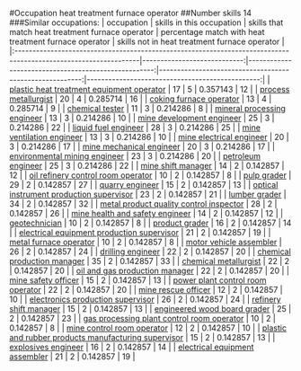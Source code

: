 #Occupation heat treatment furnace operator
##Number skills 14
###Similar occupations:
| occupation                                                                                                      |   skills in this occupation |   skills that match heat treatment furnace operator |   percentage match with heat treatment furnace operator |   skills not in heat treatment furnace operator |
|:----------------------------------------------------------------------------------------------------------------|----------------------------:|----------------------------------------------------:|--------------------------------------------------------:|------------------------------------------------:|
| [plastic heat treatment equipment operator](plastic_heat_treatment_equipment_operator.md)                       |                          17 |                                                   5 |                                                0.357143 |                                              12 |
| [process metallurgist](process_metallurgist.md)                                                                 |                          20 |                                                   4 |                                                0.285714 |                                              16 |
| [coking furnace operator](coking_furnace_operator.md)                                                           |                          13 |                                                   4 |                                                0.285714 |                                               9 |
| [chemical tester](chemical_tester.md)                                                                           |                          11 |                                                   3 |                                                0.214286 |                                               8 |
| [mineral processing engineer](mineral_processing_engineer.md)                                                   |                          13 |                                                   3 |                                                0.214286 |                                              10 |
| [mine development engineer](mine_development_engineer.md)                                                       |                          25 |                                                   3 |                                                0.214286 |                                              22 |
| [liquid fuel engineer](liquid_fuel_engineer.md)                                                                 |                          28 |                                                   3 |                                                0.214286 |                                              25 |
| [mine ventilation engineer](mine_ventilation_engineer.md)                                                       |                          13 |                                                   3 |                                                0.214286 |                                              10 |
| [mine electrical engineer](mine_electrical_engineer.md)                                                         |                          20 |                                                   3 |                                                0.214286 |                                              17 |
| [mine mechanical engineer](mine_mechanical_engineer.md)                                                         |                          20 |                                                   3 |                                                0.214286 |                                              17 |
| [environmental mining engineer](environmental_mining_engineer.md)                                               |                          23 |                                                   3 |                                                0.214286 |                                              20 |
| [petroleum engineer](petroleum_engineer.md)                                                                     |                          25 |                                                   3 |                                                0.214286 |                                              22 |
| [mine shift manager](mine_shift_manager.md)                                                                     |                          14 |                                                   2 |                                                0.142857 |                                              12 |
| [oil refinery control room operator](oil_refinery_control_room_operator.md)                                     |                          10 |                                                   2 |                                                0.142857 |                                               8 |
| [pulp grader](pulp_grader.md)                                                                                   |                          29 |                                                   2 |                                                0.142857 |                                              27 |
| [quarry engineer](quarry_engineer.md)                                                                           |                          15 |                                                   2 |                                                0.142857 |                                              13 |
| [optical instrument production supervisor](optical_instrument_production_supervisor.md)                         |                          23 |                                                   2 |                                                0.142857 |                                              21 |
| [lumber grader](lumber_grader.md)                                                                               |                          34 |                                                   2 |                                                0.142857 |                                              32 |
| [metal product quality control inspector](metal_product_quality_control_inspector.md)                           |                          28 |                                                   2 |                                                0.142857 |                                              26 |
| [mine health and safety engineer](mine_health_and_safety_engineer.md)                                           |                          14 |                                                   2 |                                                0.142857 |                                              12 |
| [geotechnician](geotechnician.md)                                                                               |                          10 |                                                   2 |                                                0.142857 |                                               8 |
| [product grader](product_grader.md)                                                                             |                          16 |                                                   2 |                                                0.142857 |                                              14 |
| [electrical equipment production supervisor](electrical_equipment_production_supervisor.md)                     |                          21 |                                                   2 |                                                0.142857 |                                              19 |
| [metal furnace operator](metal_furnace_operator.md)                                                             |                          10 |                                                   2 |                                                0.142857 |                                               8 |
| [motor vehicle assembler](motor_vehicle_assembler.md)                                                           |                          26 |                                                   2 |                                                0.142857 |                                              24 |
| [drilling engineer](drilling_engineer.md)                                                                       |                          22 |                                                   2 |                                                0.142857 |                                              20 |
| [chemical production manager](chemical_production_manager.md)                                                   |                          35 |                                                   2 |                                                0.142857 |                                              33 |
| [chemical metallurgist](chemical_metallurgist.md)                                                               |                          22 |                                                   2 |                                                0.142857 |                                              20 |
| [oil and gas production manager](oil_and_gas_production_manager.md)                                             |                          22 |                                                   2 |                                                0.142857 |                                              20 |
| [mine safety officer](mine_safety_officer.md)                                                                   |                          15 |                                                   2 |                                                0.142857 |                                              13 |
| [power plant control room operator](power_plant_control_room_operator.md)                                       |                          22 |                                                   2 |                                                0.142857 |                                              20 |
| [mine rescue officer](mine_rescue_officer.md)                                                                   |                          12 |                                                   2 |                                                0.142857 |                                              10 |
| [electronics production supervisor](electronics_production_supervisor.md)                                       |                          26 |                                                   2 |                                                0.142857 |                                              24 |
| [refinery shift manager](refinery_shift_manager.md)                                                             |                          15 |                                                   2 |                                                0.142857 |                                              13 |
| [engineered wood board grader](engineered_wood_board_grader.md)                                                 |                          25 |                                                   2 |                                                0.142857 |                                              23 |
| [gas processing plant control room operator](gas_processing_plant_control_room_operator.md)                     |                          10 |                                                   2 |                                                0.142857 |                                               8 |
| [mine control room operator](mine_control_room_operator.md)                                                     |                          12 |                                                   2 |                                                0.142857 |                                              10 |
| [plastic and rubber products manufacturing supervisor](plastic_and_rubber_products_manufacturing_supervisor.md) |                          15 |                                                   2 |                                                0.142857 |                                              13 |
| [explosives engineer](explosives_engineer.md)                                                                   |                          16 |                                                   2 |                                                0.142857 |                                              14 |
| [electrical equipment assembler](electrical_equipment_assembler.md)                                             |                          21 |                                                   2 |                                                0.142857 |                                              19 |
